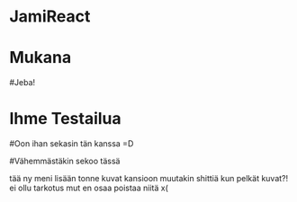 # JamiReact

# Mukana

#Jeba!

# Ihme Testailua

#Oon ihan sekasin tän kanssa =D

#Vähemmästäkin sekoo tässä

tää ny meni lisään tonne kuvat kansioon muutakin shittiä kun pelkät kuvat?! ei ollu tarkotus mut en osaa poistaa niitä x(
